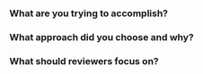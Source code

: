 <!--
  This pull request template provides suggested sections for framing your work.
  You're welcome to change or remove headers if it doesn't fit your use case. :)
-->

### What are you trying to accomplish?

### What approach did you choose and why?

### What should reviewers focus on?
